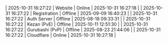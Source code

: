 | 2025-10-31 16:27:22 | Website | Online | 2025-10-31 16:27:18 |
| 2025-10-31 16:27:22 | Registration | Offline | 2025-09-09 16:40:23 |
| 2025-10-31 16:27:22 | Auth Server | Offline | 2025-08-18 09:33:31 |
| 2025-10-31 16:27:22 | Kezan (PvE) | Offline | 2025-10-11 12:51:30 |
| 2025-10-31 16:27:22 | Gurubashi (PvP) | Offline | 2025-08-23 21:44:06 |
| 2025-10-31 16:27:22 | Cloudflare | Online | 2025-10-31 16:27:18 |
